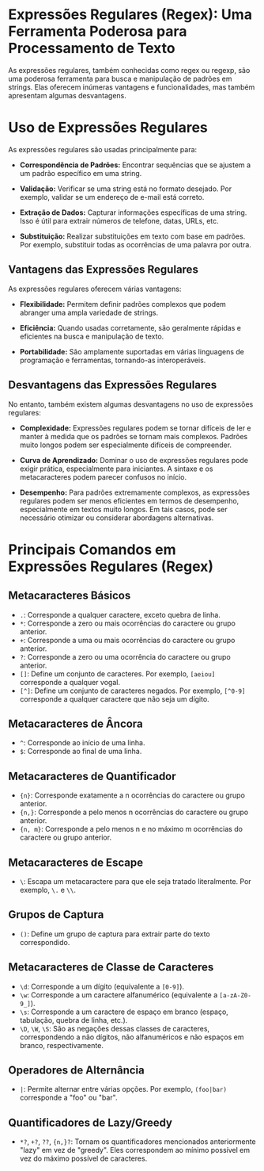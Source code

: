 # Expressões Regulares (Regex): Uma Ferramenta Poderosa para Processamento de Texto

As expressões regulares, também conhecidas como regex ou regexp, são uma poderosa ferramenta para busca e manipulação de padrões em strings. Elas oferecem inúmeras vantagens e funcionalidades, mas também apresentam algumas desvantagens. 

# Uso de Expressões Regulares

As expressões regulares são usadas principalmente para:

- **Correspondência de Padrões:** Encontrar sequências que se ajustem a um padrão específico em uma string.

- **Validação:** Verificar se uma string está no formato desejado. Por exemplo, validar se um endereço de e-mail está correto.

- **Extração de Dados:** Capturar informações específicas de uma string. Isso é útil para extrair números de telefone, datas, URLs, etc.

- **Substituição:** Realizar substituições em texto com base em padrões. Por exemplo, substituir todas as ocorrências de uma palavra por outra.

## Vantagens das Expressões Regulares

As expressões regulares oferecem várias vantagens:

- **Flexibilidade:** Permitem definir padrões complexos que podem abranger uma ampla variedade de strings.

- **Eficiência:** Quando usadas corretamente, são geralmente rápidas e eficientes na busca e manipulação de texto.

- **Portabilidade:** São amplamente suportadas em várias linguagens de programação e ferramentas, tornando-as interoperáveis.

## Desvantagens das Expressões Regulares

No entanto, também existem algumas desvantagens no uso de expressões regulares:

- **Complexidade:** Expressões regulares podem se tornar difíceis de ler e manter à medida que os padrões se tornam mais complexos. Padrões muito longos podem ser especialmente difíceis de compreender.

- **Curva de Aprendizado:** Dominar o uso de expressões regulares pode exigir prática, especialmente para iniciantes. A sintaxe e os metacaracteres podem parecer confusos no início.

- **Desempenho:** Para padrões extremamente complexos, as expressões regulares podem ser menos eficientes em termos de desempenho, especialmente em textos muito longos. Em tais casos, pode ser necessário otimizar ou considerar abordagens alternativas.


# Principais Comandos em Expressões Regulares (Regex)

## Metacaracteres Básicos

- `.`: Corresponde a qualquer caractere, exceto quebra de linha.
- `*`: Corresponde a zero ou mais ocorrências do caractere ou grupo anterior.
- `+`: Corresponde a uma ou mais ocorrências do caractere ou grupo anterior.
- `?`: Corresponde a zero ou uma ocorrência do caractere ou grupo anterior.
- `[]`: Define um conjunto de caracteres. Por exemplo, `[aeiou]` corresponde a qualquer vogal.
- `[^]`: Define um conjunto de caracteres negados. Por exemplo, `[^0-9]` corresponde a qualquer caractere que não seja um dígito.

## Metacaracteres de Âncora

- `^`: Corresponde ao início de uma linha.
- `$`: Corresponde ao final de uma linha.

## Metacaracteres de Quantificador

- `{n}`: Corresponde exatamente a n ocorrências do caractere ou grupo anterior.
- `{n,}`: Corresponde a pelo menos n ocorrências do caractere ou grupo anterior.
- `{n, m}`: Corresponde a pelo menos n e no máximo m ocorrências do caractere ou grupo anterior.

## Metacaracteres de Escape

- `\`: Escapa um metacaractere para que ele seja tratado literalmente. Por exemplo, `\.` e `\\`.

## Grupos de Captura

- `()`: Define um grupo de captura para extrair parte do texto correspondido.

## Metacaracteres de Classe de Caracteres

- `\d`: Corresponde a um dígito (equivalente a `[0-9]`).
- `\w`: Corresponde a um caractere alfanumérico (equivalente a `[a-zA-Z0-9_]`).
- `\s`: Corresponde a um caractere de espaço em branco (espaço, tabulação, quebra de linha, etc.).
- `\D`, `\W`, `\S`: São as negações dessas classes de caracteres, correspondendo a não dígitos, não alfanuméricos e não espaços em branco, respectivamente.

## Operadores de Alternância

- `|`: Permite alternar entre várias opções. Por exemplo, `(foo|bar)` corresponde a "foo" ou "bar".

## Quantificadores de Lazy/Greedy

- `*?`, `+?`, `??`, `{n,}?`: Tornam os quantificadores mencionados anteriormente "lazy" em vez de "greedy". Eles correspondem ao mínimo possível em vez do máximo possível de caracteres.
